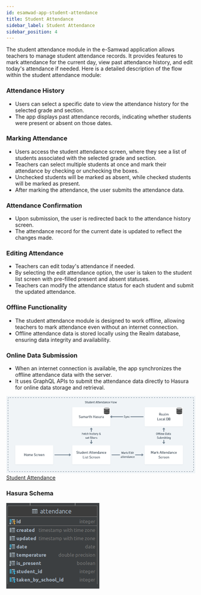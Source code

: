 ```yaml
---
id: esamwad-app-student-attendance
title: Student Attendance
sidebar_label: Student Attendance
sidebar_position: 4
---
```


The student attendance module in the e-Samwad application allows teachers to manage student attendance records. It provides features to mark attendance for the current day, view past attendance history, and edit today's attendance if needed. Here is a detailed description of the flow within the student attendance module:

### Attendance History

- Users can select a specific date to view the attendance history for the selected grade and section.
- The app displays past attendance records, indicating whether students were present or absent on those dates.

### Marking Attendance

- Users access the student attendance screen, where they see a list of students associated with the selected grade and section.
- Teachers can select multiple students at once and mark their attendance by checking or unchecking the boxes.
- Unchecked students will be marked as absent, while checked students will be marked as present.
- After marking the attendance, the user submits the attendance data.

### Attendance Confirmation

- Upon submission, the user is redirected back to the attendance history screen.
- The attendance record for the current date is updated to reflect the changes made.

### Editing Attendance

- Teachers can edit today's attendance if needed.
- By selecting the edit attendance option, the user is taken to the student list screen with pre-filled present and absent statuses.
- Teachers can modify the attendance status for each student and submit the updated attendance.

### Offline Functionality

- The student attendance module is designed to work offline, allowing teachers to mark attendance even without an internet connection.
- Offline attendance data is stored locally using the Realm database, ensuring data integrity and availability.

### Online Data Submission

- When an internet connection is available, the app synchronizes the offline attendance data with the server.
- It uses GraphQL APIs to submit the attendance data directly to Hasura for online data storage and retrieval.


![Student Attendance](/static/img/esamwad/student_attendance.png)
[Student Attendance](https://whimsical.com/student-attendance-CmBWFnT97GdJfRPCj9iJwR)


### Hasura Schema
![Student Attendance Schema](/static/img/esamwad/attendace_schema.png)


